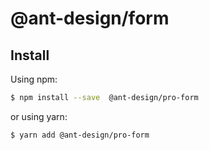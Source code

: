 # @ant-design/form

## Install

Using npm:

```bash
$ npm install --save  @ant-design/pro-form
```

or using yarn:

```bash
$ yarn add @ant-design/pro-form
```
